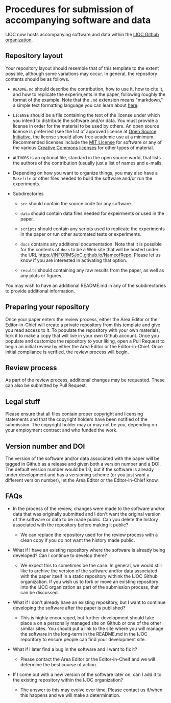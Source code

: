 # Procedures for submission of accompanying software and data

IJOC now hosts accompanying software and data within the [IJOC Github
organization](https://github.com/INFORMSJoC).

## Repository layout

Your repository layout should resemble that of this template to the extent
possible, although some variations may occur. In general, the repository
contents should be as follows.

 * `README.md` should describe the contribution, how to use it, how to cite
   it, and how to replicate the experim,ents in the paper, following roughly
   the format of the example. Note that the `.md` extension means "markdown,"
   a simple text formatting language you can learn about
   [here](https://guides.github.com/features/mastering-markdown/).
   
 * `LICENSE` should be a file containing the text of the license under which
   you intend to distribute the software and/or data. You must provide a
   license in order for the material to be used by others. An open source
   license is preferred (see the list of approved license at [Open Source
   Initiative](https://opensource.org/licenses), the license should allow free
   academic use at a minimum. Recommended licenses include the [MIT
   License](https://opensource.org/licenses/MIT) for software or any of the
   various [Creative Commons licenses](https://creativecommons.org/licenses/)
   for other types of material.

 * `AUTHORS` is an optional file, standard in the open source world, that
   lists the authors of the contribution (usually just a list of names and
   e-mails.

 * Depending on how you want to organize things, you may also have a
   `Makefile` or other files needed to build the software and/or run the
   experiments.

 * Subdirectories

   * `src` should contain the source code for any software.

   * `data` should contain data files needed for expeirments or used in the
     paper.
     
   * `scripts` should contain any scripts used to replicate the experiments in
     the paper or run other automated tests or experiments.

   * `docs` contains any additional documentation. Note that it is possible for
      the contents of `docs` to be a Web site that will be hosted under the
      URL https://INFORMSJoC.github.io/NameofRepo. Please let us know if you
      are interested in activating that option.

   * `results` should containing any raw results from the paper, as well as
     any plots or figures.

You may wish to have an additional README.md in any of the subdirectories to
provide additional information.

## Preparing your repository

Once your paper enters the review process, either the Area Editor or the 
Editor-in-Chief will create a private repository from this template and give 
you read access to it. To populate the repository with your own materials, 
fork it to make a copy that will live in your own Github account. Once you 
populate and customize the repository to your liking, open a Pull Request 
to begin an initial review by either the Area Editor or the Editor-in-Chief. 
Once initial compliance is verified, the review process will begin.

## Review process 

As part of the review process, additional changes may be requested. These can
also be submitted by Pull Request.

## Legal stuff

Please ensure that all files contain proper copyright and licensing statements
and that the copyright holders have been notified of the submission. The
copyright holder may or may not be you, depending on your employment contract
and who funded the work.

## Version number and DOI

The version of the software and/or data associated with the paper will be
tagged in Github as a release and given both a version number and a DOI. The
default version number would be 1.0, but if the software is already under
development and has a versioning scheme (or you just want a different version
number), let the Area Editor or the Editor-in-Chief know.

## FAQs

 * In the process of the review, changes were made to the software and/or
 data that was originally submitted and I don't want the original version of
 the software or data to be made public. Can you delete the history associated
 with the repository before making it public?

   * We can replace the repository used for the review process with a clean
     copy if you do not want the history made public.

 * What if I have an existing repository where the software is already being
   developed? Can I continue to develop there?

   * We expect this to sometimes be the case. In general, we would still like
     to archive the version of the software and/or data associated with the
     paper itself in a static repository withink the IJOC Github organization.
     If you wish us to fork or move an existing repository into the IJOC
     organization as part of the submission process, that can be discussed.

 * What if I don't already have an existing repository, but I want to continue
   developing the software after the paper is published?

   * This is highly encouraged, but further development should take place a on
     a personally managed site on Github or one of the other similar sites.
     You should put a link to the site where you will manage the software in
     the long-term in the README.md in the IJOC reporitory to ensure people
     can find your development site.

 * What if I later find a bug in the software and I want to fix it?

   * Please contact the Area Editor or the Editor-in-Cheif and we will determine 
     the best course of action.

 * If I come out with a new version of the software later on, can I add it to
   the existing repository within the IJOC organization?

   * The answer to this may evolve over time. Please contact us if/when this
     happens and we will make a determination.
